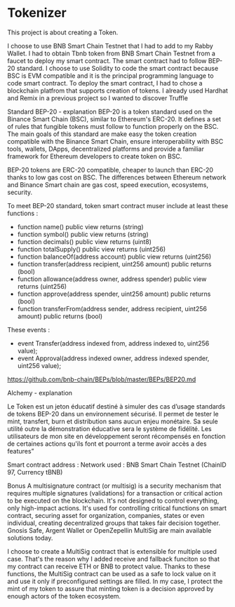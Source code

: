 # Tokenizer

This project is about creating a Token.

I choose to use BNB Smart Chain Testnet that I had to add to my Rabby Wallet. 
I had to obtain Tbnb token from BNB Smart Chain Testnet from a faucet to deploy my smart contract.
The smart contract had to follow BEP-20 standard.
I choose to use Solidity to code the smart contract because BSC is EVM compatible and it is the principal programming language to code smart contract.
To deploy the smart contract, I had to chose a blockchain platfrom that supports creation of tokens. I already used Hardhat and Remix in a previous project so I wanted to discover Truffle 

Standard BEP-20 - explanation 
BEP-20 is a token standard used on the Binance Smart Chain (BSC), similar to Ethereum's ERC-20. It defines a set of rules that fungible tokens must follow to function properly on the BSC.
The main goals of this standard are make easy the token creation compatible with the Binance Smart Chain, ensure interoperability with BSC tools, wallets, DApps, decentralized platforms and provide a familiar framework for Ethereum developers to create token on BSC.

BEP-20 tokens are ERC-20 compatible, cheaper to launch than ERC-20 thanks to low gas cost on BSC.
The differences between Ethereum network and Binance Smart chain are gas cost, speed execution, ecosystems, security.

To meet BEP-20 standard, token smart contract muser include at least these functions :
- function name() public view returns (string)
- function symbol() public view returns (string)
- function decimals() public view returns (uint8)
- function totalSupply() public view returns (uint256)
- function balanceOf(address account) public view returns (uint256)
- function transfer(address recipient, uint256 amount) public returns (bool)
- function allowance(address owner, address spender) public view returns (uint256)
- function approve(address spender, uint256 amount) public returns (bool)
- function transferFrom(address sender, address recipient, uint256 amount) public returns (bool)

These events :
- event Transfer(address indexed from, address indexed to, uint256 value);
- event Approval(address indexed owner, address indexed spender, uint256 value);

https://github.com/bnb-chain/BEPs/blob/master/BEPs/BEP20.md




Alchemy - explanation


Le Token est un jeton éducatif destiné à simuler des cas d’usage standards de tokens BEP-20 dans un environnement sécurisé. Il permet de tester le mint, transfert, burn et distribution sans aucun enjeu monétaire. Sa seule utilité outre la démonstration éducative sera le système de fidélité. 
Les utilisateurs de mon site en développement seront récompensés en fonction de certaines actions qu'ils font et pourront a terme avoir accès a des features”

Smart contract address :
Network used : BNB Smart Chain Testnet (ChainID 97, Currency tBNB)

Bonus
A multisignature contract (or multisig) is a security mechanism that requires multiple signatures (validations) for a transaction or critical action to be executed on the blockchain.
It's not designed to control everything, only high-impact actions. It's used for controlling critical functions on smart contract, securing asset for organization, companies, states or even individual, creating decentralized groups that takes fair decision together.
Gnosis Safe, Argent Wallet or OpenZepellin MultiSig are main available solutions today.

I choose to create a MultiSig contract that is extensible for multiple used case. That's the reason why I added receive and fallback funciton so that my contract can receive ETH or BNB to protect value. Thanks to these functions, the MultiSig contract can be used as a safe to lock value on it and use it only if preconfigured settings are filled.
In my case, I protect the mint of my token to assure that minting token is a decision approved by enough actors of the token ecosystem.

